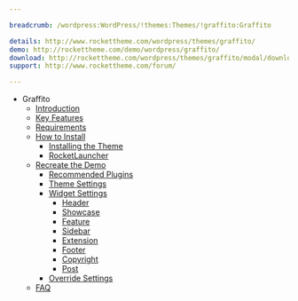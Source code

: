 ```yaml
---

breadcrumb: /wordpress:WordPress/!themes:Themes/!graffito:Graffito

details: http://www.rockettheme.com/wordpress/themes/graffito/
demo: http://rockettheme.com/demo/wordpress/graffito/
download: http://rockettheme.com/wordpress/themes/graffito/modal/downloads
support: http://www.rockettheme.com/forum/

---
```


* Graffito
    * [Introduction]()
    * [Key Features](INDEX.md#key-features)
    * [Requirements](INDEX.md#requirements)
    * [How to Install](../../start/themes.md#how-to-install)
        * [Installing the Theme](../../start/themes.md#installing-the-theme)
        * [RocketLauncher](../../start/rocketlauncher.md)
    * [Recreate the Demo](demo.md)
        * [Recommended Plugins](demo.md#recommended-plugins)
        * [Theme Settings](demo.md#theme-settings)
        * [Widget Settings](demo.md#widget-settings)
            * [Header](demo_header.md)
            * [Showcase](demo_showcase.md)
            * [Feature](demo_feature.md)
            * [Sidebar](demo_sidebar.md)
            * [Extension](demo_extension.md)
            * [Footer](demo_footer.md)
            * [Copyright](demo_copyright.md)
            * [Post](demo_post.md)
        * [Override Settings](demo_override.md)
    * [FAQ](faq.md)

